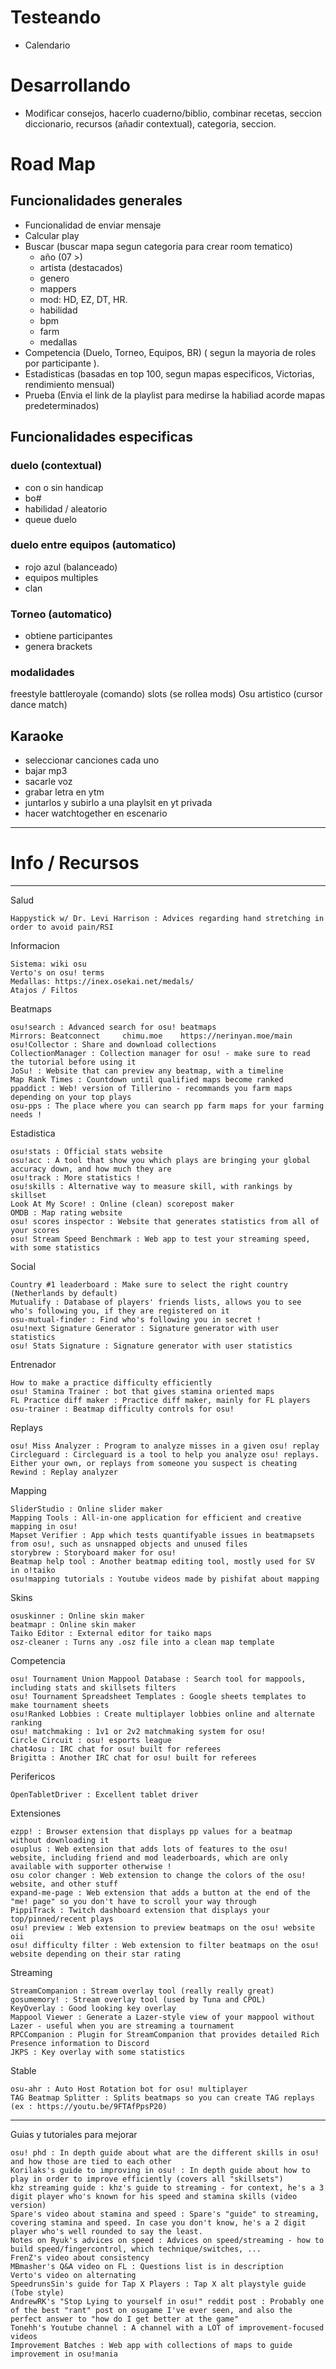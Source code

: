 # Testeando
- Calendario

# Desarrollando 
- Modificar consejos, hacerlo cuaderno/biblio, combinar recetas, seccion diccionario, recursos (añadir contextual), categoria, seccion. 

# Road Map
## Funcionalidades generales
- Funcionalidad de enviar mensaje
- Calcular play
- Buscar (buscar mapa segun categoria para crear room tematico)
    - año (07 >)
    - artista (destacados)
    - genero
    - mappers
    - mod: HD, EZ, DT, HR. 
    - habilidad
    - bpm
    - farm
    - medallas
- Competencia (Duelo, Torneo, Equipos, BR) ( segun la mayoria de roles por participante ).
- Estadisticas (basadas en top 100, segun mapas especificos, Victorias, rendimiento mensual) 
- Prueba (Envia el link de la playlist para medirse la habiliad acorde mapas predeterminados)
## Funcionalidades especificas
### duelo (contextual)
- con o sin handicap
- bo#
- habilidad / aleatorio
- queue duelo
### duelo entre equipos (automatico)
- rojo azul (balanceado) 
- equipos multiples 
- clan 
### Torneo (automatico)
- obtiene participantes
- genera brackets

### modalidades
freestyle battleroyale (comando)
slots (se rollea mods)
Osu artistico (cursor dance match)

## Karaoke
- seleccionar canciones cada uno
- bajar mp3
- sacarle voz
- grabar letra en ytm
- juntarlos y subirlo a una playlsit en yt privada
- hacer watchtogether en escenario

---
# Info / Recursos
---

Salud

    Happystick w/ Dr. Levi Harrison : Advices regarding hand stretching in order to avoid pain/RSI

Informacion

    Sistema: wiki osu
    Verto's on osu! terms 
    Medallas: https://inex.osekai.net/medals/
    Atajos / Filtos

Beatmaps

    osu!search : Advanced search for osu! beatmaps
    Mirrors: Beatconnect     chimu.moe    https://nerinyan.moe/main
    osu!Collector : Share and download collections
    CollectionManager : Collection manager for osu! - make sure to read the tutorial before using it
    JoSu! : Website that can preview any beatmap, with a timeline
    Map Rank Times : Countdown until qualified maps become ranked
    ppaddict : Web! version of Tillerino - recommands you farm maps depending on your top plays
    osu-pps : The place where you can search pp farm maps for your farming needs !

Estadistica 

    osu!stats : Official stats website
    osu!acc : A tool that show you which plays are bringing your global accuracy down, and how much they are
    osu!track : More statistics !
    osu!skills : Alternative way to measure skill, with rankings by skillset
    Look At My Score! : Online (clean) scorepost maker
    OMDB : Map rating website
    osu! scores inspector : Website that generates statistics from all of your scores
    osu! Stream Speed Benchmark : Web app to test your streaming speed, with some statistics

Social

    Country #1 leaderboard : Make sure to select the right country (Netherlands by default)
    Mutualify : Database of players' friends lists, allows you to see who's following you, if they are registered on it
    osu-mutual-finder : Find who's following you in secret !
    osu!next Signature Generator : Signature generator with user statistics
    osu! Stats Signature : Signature generator with user statistics


Entrenador

    How to make a practice difficulty efficiently
    osu! Stamina Trainer : bot that gives stamina oriented maps
    FL Practice diff maker : Practice diff maker, mainly for FL players
    osu-trainer : Beatmap difficulty controls for osu!

Replays

    osu! Miss Analyzer : Program to analyze misses in a given osu! replay
    Circleguard : Circleguard is a tool to help you analyze osu! replays. Either your own, or replays from someone you suspect is cheating
    Rewind : Replay analyzer

Mapping

    SliderStudio : Online slider maker
    Mapping Tools : All-in-one application for efficient and creative mapping in osu!
    Mapset Verifier : App which tests quantifyable issues in beatmapsets from osu!, such as unsnapped objects and unused files
    storybrew : Storyboard maker for osu!
    Beatmap help tool : Another beatmap editing tool, mostly used for SV in o!taiko
    osu!mapping tutorials : Youtube videos made by pishifat about mapping

Skins

    osuskinner : Online skin maker
    beatmapr : Online skin maker
    Taiko Editor : External editor for taiko maps
    osz-cleaner : Turns any .osz file into a clean map template

Competencia

    osu! Tournament Union Mappool Database : Search tool for mappools, including stats and skillsets filters
    osu! Tournament Spreadsheet Templates : Google sheets templates to make tournament sheets
    osu!Ranked Lobbies : Create multiplayer lobbies online and alternate ranking
    osu! matchmaking : 1v1 or 2v2 matchmaking system for osu!
    Circle Circuit : osu! esports league
    chat4osu : IRC chat for osu! built for referees
    Brigitta : Another IRC chat for osu! built for referees

Perifericos

    OpenTabletDriver : Excellent tablet driver

Extensiones

    ezpp! : Browser extension that displays pp values for a beatmap without downloading it
    osuplus : Web extension that adds lots of features to the osu! website, including friend and mod leaderboards, which are only available with supporter otherwise !
    osu color changer : Web extension to change the colors of the osu! website, and other stuff
    expand-me-page : Web extension that adds a button at the end of the "me! page" so you don't have to scroll your way through
    PippiTrack : Twitch dashboard extension that displays your top/pinned/recent plays
    osu! preview : Web extension to preview beatmaps on the osu! website
    oii
    osu! difficulty filter : Web extension to filter beatmaps on the osu! website depending on their star rating

Streaming

    StreamCompanion : Stream overlay tool (really really great)
    gosumemory! : Stream overlay tool (used by Tuna and CPOL)
    KeyOverlay : Good looking key overlay
    Mappool Viewer : Generate a Lazer-style view of your mappool without Lazer - useful when you are streaming a tournament
    RPCCompanion : Plugin for StreamCompanion that provides detailed Rich Presence information to Discord
    JKPS : Key overlay with some statistics


Stable 

    osu-ahr : Auto Host Rotation bot for osu! multiplayer
    TAG Beatmap Splitter : Splits beatmaps so you can create TAG replays (ex : https://youtu.be/9FTAfPpsP20)


---

Guias y tutoriales para mejorar 

    osu! phd : In depth guide about what are the different skills in osu! and how those are tied to each other
    Korilaks's guide to improving in osu! : In depth guide about how to play in order to improve efficiently (covers all "skillsets")
    khz streaming guide : khz's guide to streaming - for context, he's a 3 digit player who's known for his speed and stamina skills (video version)
    Spare's video about stamina and speed : Spare's "guide" to streaming, covering stamina and speed. In case you don't know, he's a 2 digit player who's well rounded to say the least.
    Notes on Ryuk's advices on speed : Advices on speed/streaming - how to build speed/fingercontrol, which technique/switches, ...
    FrenZ's video about consistency
    MBmasher's Q&A video on FL : Questions list is in description
    Verto's video on alternating
    SpeedrunsSin's guide for Tap X Players : Tap X alt playstyle guide (Tobe style)
    AndrewRK's "Stop Lying to yourself in osu!" reddit post : Probably one of the best "rant" post on osugame I've ever seen, and also the perfect answer to "how do I get better at the game"
    Tonehh's Youtube channel : A channel with a LOT of improvement-focused videos
    Improvement Batches : Web app with collections of maps to guide improvement in osu!mania






